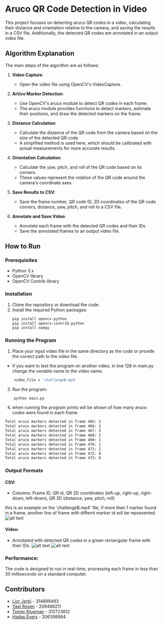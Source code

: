 # Aruco QR Code Detection in Video

This project focuses on detecting aruco QR codes in a video, calculating their distance and orientation relative to the camera, and saving the results in a CSV file. Additionally, the detected QR codes are annotated in an output video file.

## Algorithm Explanation

The main steps of the algorithm are as follows:

1. **Video Capture**:
   - Open the video file using OpenCV's VideoCapture.

2. **ArUco Marker Detection**:
   - Use OpenCV's aruco module to detect QR codes in each frame.
   - The aruco module provides functions to detect markers, estimate their positions, and draw the detected markers on the frame.

3. **Distance Calculation**:
   - Calculate the distance of the QR code from the camera based on the size of the detected QR code.
   - A simplified method is used here, which should be calibrated with actual measurements for more accurate results.

4. **Orientation Calculation**:
   - Calculate the yaw, pitch, and roll of the QR code based on its corners.
   - These values represent the rotation of the QR code around the camera's coordinate axes.

5. **Save Results to CSV**:
   - Save the frame number, QR code ID, 2D coordinates of the QR code corners, distance, yaw, pitch, and roll to a CSV file.

6. **Annotate and Save Video**:
   - Annotate each frame with the detected QR codes and their IDs.
   - Save the annotated frames to an output video file.

## How to Run

### Prerequisites

- Python 3.x
- OpenCV library
- OpenCV Contrib library

### Installation

1. Clone the repository or download the code.
2. Install the required Python packages:
   ```bash
   pip install opencv-python
   pip install opencv-contrib-python
   pip install numpy
   ```

### Running the Program
1. Place your input video file in the same directory as the code or provide the correct path to the video file.
- If you want to test the program on another video, in line 128 in main.py change the variable name to the video name.
```bash
    video_file = 'challengeB.mp4'
```
3. Run the program:
```bash
    python main.py
```
4. when running the program prints will be shown of how many aruco codes were found in each frame
```bash
Total aruco markers detected in frame 465: 2
Total aruco markers detected in frame 466: 2
Total aruco markers detected in frame 467: 3
Total aruco markers detected in frame 468: 2
Total aruco markers detected in frame 469: 1
Total aruco markers detected in frame 470: 1
Total aruco markers detected in frame 471: 2
Total aruco markers detected in frame 472: 0
Total aruco markers detected in frame 473: 0
```
### Output Formats

#### CSV:
- Columns: Frame ID, QR id, QR 2D coordinates (left-up, right-up, right-down, left-down), QR 3D (distance, yaw, pitch, roll)

this is an example on the 'challengeB.mp4' file, if more then 1 marker found in a frame, another line of frame with differnt marker id will be represented.
![alt text](https://i.imgur.com/6sBRvjA.jpeg)

#### Video:
- Annotated with detected QR codes in a green rectangular frame with their IDs.
![alt text](https://i.imgur.com/1MgWvRb.jpeg)
![alt text](https://i.imgur.com/Ne8xM8T.jpeg)
### Performance:
The code is designed to run in real-time, processing each frame in less than 30 milliseconds on a standard computer.

## Contributors

- [Lior Jerbi](https://github.com/LiorJerbi) - 314899493
- [Yael Rosen](https://github.com/yaelrosen77) - 209498211
- [Tomer Klugman](https://github.com/tomerklugman) - 312723612
- [Hadas Evers](https://github.com/hadasevers) - 206398984

